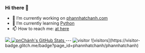 ### Hi there 👋
- 🔭 I’m currently working on [phannhatchanh.com](https://phannhatchanh.com)
- 🌱 I’m currently learning [Python](https://www.python.org)
- 📫 How to reach me: [at here](https://phannhatchanh.com/contact/)

<a href="https://github.com/junhobaik/junhobaik">
  <img src="https://github-readme-stats.vercel.app/api/top-langs/?username=phannhatchanh&hide=html" />
</a>
<a href="https://github.com/junhobaik/junhobaik">
  <img src="https://github-readme-stats.vercel.app/api?username=phannhatchanh&show_icons=true&line_height=40&count_private=true&hide=contribs" alt="pnChánh's GitHub Stats" />
</a>
---

  <img src="https://visitor-badge.laobi.icu/badge?page_id=phannhatchanh/phannhatchanh" alt="visitor"/>
    ![visitors](https://visitor-badge.glitch.me/badge?page_id=phannhatchanh/phannhatchanh) 
